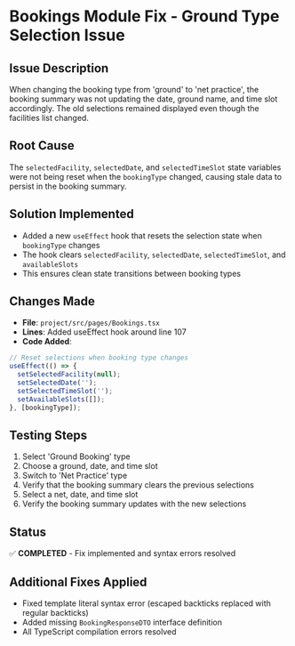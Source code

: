 # Bookings Module Fix - Ground Type Selection Issue

## Issue Description
When changing the booking type from 'ground' to 'net practice', the booking summary was not updating the date, ground name, and time slot accordingly. The old selections remained displayed even though the facilities list changed.

## Root Cause
The `selectedFacility`, `selectedDate`, and `selectedTimeSlot` state variables were not being reset when the `bookingType` changed, causing stale data to persist in the booking summary.

## Solution Implemented
- Added a new `useEffect` hook that resets the selection state when `bookingType` changes
- The hook clears `selectedFacility`, `selectedDate`, `selectedTimeSlot`, and `availableSlots`
- This ensures clean state transitions between booking types

## Changes Made
- **File**: `project/src/pages/Bookings.tsx`
- **Lines**: Added useEffect hook around line 107
- **Code Added**:
```typescript
// Reset selections when booking type changes
useEffect(() => {
  setSelectedFacility(null);
  setSelectedDate('');
  setSelectedTimeSlot('');
  setAvailableSlots([]);
}, [bookingType]);
```

## Testing Steps
1. Select 'Ground Booking' type
2. Choose a ground, date, and time slot
3. Switch to 'Net Practice' type
4. Verify that the booking summary clears the previous selections
5. Select a net, date, and time slot
6. Verify the booking summary updates with the new selections

## Status
✅ **COMPLETED** - Fix implemented and syntax errors resolved

## Additional Fixes Applied
- Fixed template literal syntax error (escaped backticks replaced with regular backticks)
- Added missing `BookingResponseDTO` interface definition
- All TypeScript compilation errors resolved
